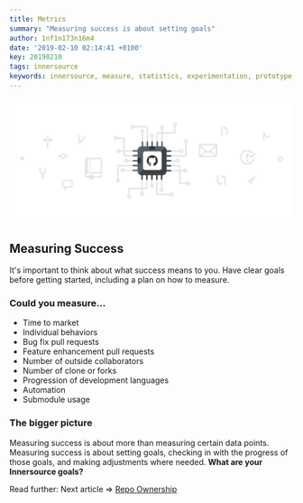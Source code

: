 ```yaml
---
title: Metrics
summary: "Measuring success is about setting goals"
author: 1nf1n173n16m4
date: '2019-02-10 02:14:41 +0100'
key: 20190210
tags: innersource
keywords: innersource, measure, statistics, experimentation, prototype, test
---
```

![Metrics](/assets/img/posts/learning/metrics.png)

## Measuring Success

It's important to think about what success means to you. Have clear goals before getting started, including a plan on how to measure.
<!--more-->
### Could you measure...
- Time to market
- Individual behaviors
- Bug fix pull requests
- Feature enhancement pull requests
- Number of outside collaborators
- Number of clone or forks
- Progression of development languages
- Automation
- Submodule usage

### The bigger picture
Measuring success is about more than measuring certain data points. Measuring success is about setting goals,  checking in with the progress of those goals, and making adjustments where needed. **What are your Innersource goals?**

Read further:
Next article => [Repo Ownership](/post/2019/03/02/repo-ownership/)
